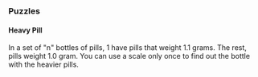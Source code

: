 ### Puzzles

#### Heavy Pill

In a set of "n" bottles of pills, 1 have pills that weight 1.1 grams. The rest, pills weight 1.0 gram. You can use a scale only once to find out the bottle with the heavier pills.
